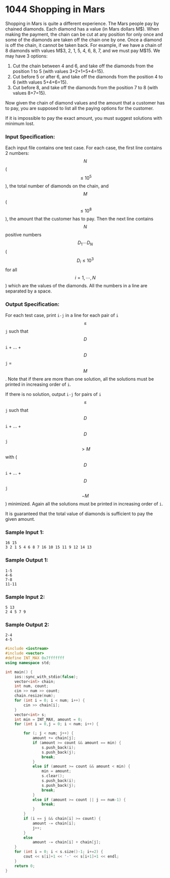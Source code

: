 # 1044 Shopping in Mars
Shopping in Mars is quite a different experience. The Mars people pay by chained diamonds. Each diamond has a value (in Mars dollars M\$). When making the payment, the chain can be cut at any position for only once and some of the diamonds are taken off the chain one by one. Once a diamond is off the chain, it cannot be taken back. For example, if we have a chain of 8 diamonds with values M\$3, 2, 1, 5, 4, 6, 8, 7, and we must pay M\$15. We may have 3 options:

1. Cut the chain between 4 and 6, and take off the diamonds from the position 1 to 5 (with values 3+2+1+5+4=15).
1. Cut before 5 or after 6, and take off the diamonds from the position 4 to 6 (with values 5+4+6=15).
1. Cut before 8, and take off the diamonds from the position 7 to 8 (with values 8+7=15).

Now given the chain of diamond values and the amount that a customer has to pay, you are supposed to list all the paying options for the customer.

If it is impossible to pay the exact amount, you must suggest solutions with minimum lost.

### Input Specification:

Each input file contains one test case. For each case, the first line contains 2 numbers: $$N$$ ($$\le 10^5$$), the total number of diamonds on the chain, and $$M$$ ($$\le 10^8$$), the amount that the customer has to pay. Then the next line contains $$N$$ positive numbers $$D_1 \cdots D_N$$ ($$D_i\le 10^3$$ for all $$i=1, \cdots , N$$) which are the values of the diamonds. All the numbers in a line are separated by a space.

### Output Specification:

For each test case, print `i-j` in a line for each pair of `i` $$\le$$ `j` such that $$D$$`i` + ... + $$D$$`j` = $$M$$. Note that if there are more than one solution, all the solutions must be printed in increasing order of `i`.

If there is no solution, output `i-j` for pairs of `i` $$\le$$ `j` such that $$D$$`i` + ... + $$D$$`j` $$> M$$ with ($$D$$`i` + ... + $$D$$`j` $$- M$$) minimized. Again all the solutions must be printed in increasing order of `i`.

It is guaranteed that the total value of diamonds is sufficient to pay the given amount.

### Sample Input 1:
```in
16 15
3 2 1 5 4 6 8 7 16 10 15 11 9 12 14 13
```

### Sample Output 1:
```out
1-5
4-6
7-8
11-11
```

### Sample Input 2:
```in
5 13
2 4 5 7 9
```

### Sample Output 2:
```out
2-4
4-5
```

```cpp
#include <iostream>
#include <vector>
#define INT_MAX 0x7fffffff
using namespace std;

int main() {
	ios::sync_with_stdio(false);
	vector<int> chain;
	int num, count;
	cin >> num >> count;
	chain.resize(num);
	for (int i = 0; i < num; i++) {
		cin >> chain[i];
	}
	vector<int> s;
	int min = INT_MAX, amount = 0;
	for (int i = 0,j = 0; i < num; i++) {

		for (; j < num; j++) {
			amount += chain[j];
			if (amount >= count && amount == min) {
				s.push_back(i);
				s.push_back(j);
				break;
			}
			else if (amount >= count && amount < min) {
				min = amount;
				s.clear();
				s.push_back(i);
				s.push_back(j);
				break;
			}
			else if (amount >= count || j == num-1) {
				break;
			}
		}
		if (i == j && chain[i] >= count) {
			amount -= chain[i];
			j++;
		}
		else
			amount -= chain[i] + chain[j];
	}
	for (int i = 0; i < s.size()-1; i+=2) {
		cout << s[i]+1 << '-' << s[i+1]+1 << endl;
	}
	return 0;
}
```